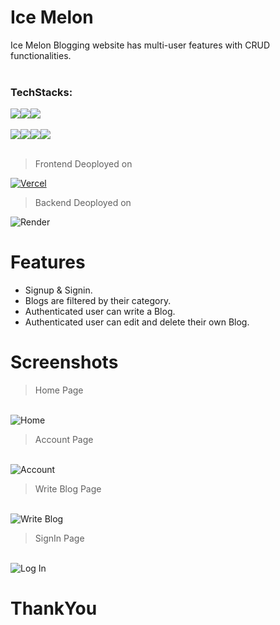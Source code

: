 # Ice Melon
Ice Melon Blogging website has multi-user features with CRUD functionalities.
<br><br>
<h3 align="left">TechStacks:</h3>
<div align='left' style="display: flex;" >
    <img src="https://img.shields.io/badge/Next.js-black?style=for-the-badge&logo=next.js&logoColor=white" />
    <img src="https://img.shields.io/badge/typescript-%23007ACC.svg?style=for-the-badge&logo=typescript&logoColor=white" />
    <img src="https://img.shields.io/badge/chakra-%234ED1C5.svg?style=for-the-badge&logo=chakraui&logoColor=white" />
  </div><br />
  <div align='left' style="display: flex;" >
    <img src="https://img.shields.io/badge/Node.js-43853D?style=for-the-badge&logo=node.js&logoColor=white" />
    <img src="https://img.shields.io/badge/Express.js-404D59?style=for-the-badge" />
    <img src="https://img.shields.io/badge/MongoDB-2e542d?style=for-the-badge&logo=mongodb&logoColor=white" />
    <img src="https://img.shields.io/badge/JWT-black?style=for-the-badge&logo=JSON%20web%20tokens" />
  </div><br />


<blockquote>Frontend Deoployed on</blockquote>

<a href="https://ice-melon.vercel.app" target='_blank'>
<img src="https://img.shields.io/badge/vercel-%23000000.svg?style=for-the-badge&logo=vercel&logoColor=white" alt="Vercel"  />
</a>
<br>

<blockquote>Backend Deoployed on</blockquote>

<img src="https://img.shields.io/badge/Render-FE3B7.svg?style=for-the-badge&logo=render&logoColor=black" alt="Render"/>
<br>

# Features
- Signup & Signin.
- Blogs are filtered by their category.
- Authenticated user can write a Blog.
- Authenticated user can edit and delete their own Blog.

# Screenshots
<blockquote>Home Page</blockquote>
<br>
<img src="https://i.ibb.co/Gt9pS8q/Account-Ice.png" alt="Home"
    border="0" />

<br>

<blockquote>Account Page</blockquote>
<br>
<img src="https://i.ibb.co/44rkzgz/Account-Ice.png" alt="Account"
    border="0" />
<br>

<blockquote>Write Blog Page</blockquote>
<br>
<img src="https://i.ibb.co/wB7N6nf/IC.png" alt="Write Blog"
    border="0" />
<br>


<blockquote>SignIn Page</blockquote>
<br>
<img src="https://i.ibb.co/yR2b0rc/IC.png" alt="Log In"
    border="0" />
<br>

# ThankYou
